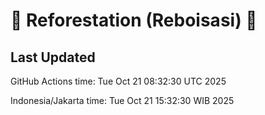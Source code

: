 
# 🌳 Reforestation (Reboisasi) 🌲

## Last Updated

GitHub Actions time: Tue Oct 21 08:32:30 UTC 2025

Indonesia/Jakarta time: Tue Oct 21 15:32:30 WIB 2025
